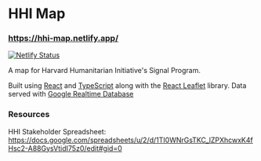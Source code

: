 # HHI Map
### https://hhi-map.netlify.app/
[![Netlify Status](https://api.netlify.com/api/v1/badges/0493f6ac-30d7-44d9-93b0-593acad1713c/deploy-status)](https://app.netlify.com/sites/hhi-map/deploys)

A map for Harvard Humanitarian Initiative's Signal Program.

Built using [React](https://react.dev/) and [TypeScript](https://www.typescriptlang.org/) along with the [React Leaflet](https://react-leaflet.js.org/) library. Data served with [Google Realtime Database](https://firebase.google.com/docs/database)

### Resources
HHI Stakeholder Spreadsheet: https://docs.google.com/spreadsheets/u/2/d/1TI0WNrGsTKC_lZPXhcwxK4fHsc2-A88GysVtidI75z0/edit#gid=0
